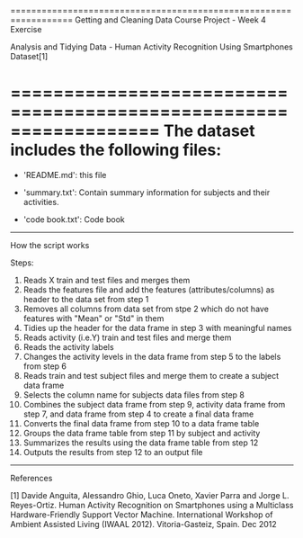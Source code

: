 ==================================================================
Getting and Cleaning Data Course Project - Week 4 Exercise

Analysis and Tidying Data -  Human Activity Recognition Using Smartphones Dataset[1]

==================================================================
The dataset includes the following files:
==================================================================

- 'README.md': this file

- 'summary.txt': Contain summary information for subjects and their activities.

- 'code book.txt': Code book
------------------------------------------------------------------

How the script works


Steps:

1. Reads X train and test files and merges them 
2. Reads the features file and add the features (attributes/columns) as header to the data set from step 1
3. Removes all columns from data set from stpe 2 which do not have features with "Mean" or "Std" in them
4. Tidies up the header for the data frame in step 3 with meaningful names
5. Reads activity (i.e.Y) train and test files and merge them
6. Reads the activity labels
7. Changes the activity levels in the data frame from step 5 to the labels from step 6
8. Reads train and test subject files and merge them to create a subject data frame
9. Selects the column name for subjects data files from step 8
10. Combines the subject data frame from step 9, activity data frame from step 7, and data frame from step 4 to create a final data frame
11. Converts the final data frame from step 10 to a data frame table 
12. Groups the data frame table from step 11 by subject and activity
13. Summarizes the results using the data frame table from step 12
14. Outputs the results from step 12 to an output file
--------------------------------------------------------------------

References

[1] Davide Anguita, Alessandro Ghio, Luca Oneto, Xavier Parra and Jorge L. Reyes-Ortiz. Human Activity Recognition on Smartphones using a Multiclass Hardware-Friendly Support Vector Machine. International Workshop of Ambient Assisted Living (IWAAL 2012). Vitoria-Gasteiz, Spain. Dec 2012

